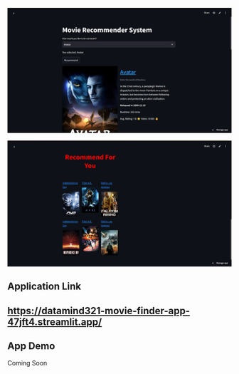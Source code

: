 ![](https://github.com/datamind321/Movie-Search-Recommendation-Model/blob/main/Screenshot%202024-12-21%20180041.png)

![](https://github.com/datamind321/Movie-Search-Recommendation-Model/blob/main/Screenshot%202024-12-21%20180050.png)

## Application Link 
## https://datamind321-movie-finder-app-47jft4.streamlit.app/

## App Demo 
Coming Soon 
